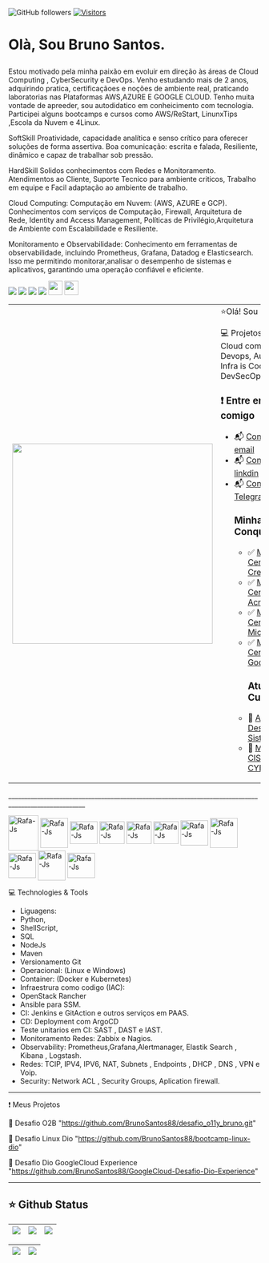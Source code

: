 
![GitHub followers](https://img.shields.io/github/followers/BrunoSantos88?style=social) 
[![Visitors](https://api.visitorbadge.io/api/combined?path=https%3A%2F%2Fgithub.com%2FBrunoSantos88&countColor=%2337d67a&style=flat-square&labelStyle=lower)](https://visitorbadge.io/status?path=https%3A%2F%2Fgithub.com%2FBrunoSantos88)

# Olà, Sou Bruno Santos. </p>

Estou motivado pela minha paixão em evoluir em direção às áreas de Cloud Computing , CyberSecurity e DevOps.
Venho estudando mais de 2 anos, adquirindo pratica, certificaçãoes e noções de ambiente real, praticando laboratorias nas Plataformas AWS,AZURE E GOOGLE CLOUD.
Tenho muita vontade de apreeder, sou autodidatico em conheicimento com tecnologia. Participei alguns bootcamps e cursos como AWS/ReStart, LinunxTips ,Escola da Nuvem e 4Linux. 

SoftSkill
Proatividade, capacidade analítica e senso crítico para oferecer soluções de forma assertiva.
Boa comunicação: escrita e falada, Resiliente, dinâmico e capaz de trabalhar sob pressão.

HardSkill
Solidos conhecimentos com Redes e Monitoramento. Atendimentos ao Cliente, Suporte Tecnico para ambiente criticos, Trabalho em equipe e Facil adaptação ao ambiente de trabalho.

Cloud Computing:
Computação em Nuvem: (AWS, AZURE e GCP). Conhecimentos com serviços de Computação, Firewall, Arquitetura de Rede, Identity and Access Management, Políticas de Privilégio,Arquitetura de Ambiente com Escalabilidade e Resiliente.

Monitoramento e Observabilidade:
Conhecimento em ferramentas de observabilidade, incluindo Prometheus, Grafana, Datadog e Elasticsearch. Isso me permitindo monitorar,analisar o desempenho de sistemas e aplicativos, garantindo uma operação confiável e eficiente.

<p align="left">
  <a href="mailto:brunosantosc1@gmail.com" alt="Gmail">
  <img src="https://img.shields.io/badge/-Gmail-%23333?style=for-the-badge&logo=gmail&logoColor=white" target="_blank"></a>
  <a href="https://www.linkedin.com/in/brunosantos88" target="_blank"><img src="https://img.shields.io/badge/-LinkedIn-%230077B5?style=for-the-badge&logo=linkedin&logoColor=white" target="_blank"></a>
   <a href="https://wa.me/+5513991353329" target="_blank">
   <img src="https://img.shields.io/badge/WhatsApp-25D366?style=for-the-badge&logo=whatsapp&logoColor=white"></a>
   <a href="https://t.me/BrunoSantos88" target="_blank"><img src="https://img.shields.io/badge/Telegram-2CA5E0?style=for-the-badge&logo=telegram&logoColor=white"     target="_blank"></a> 
<img src="https://img.shields.io/badge/Microsoft%20Azure-0089D6?logo=microsoft-azure&logoColor=white&style=for-the-badge" height="28"/>
 <img src="https://img.shields.io/badge/-GitHub-181717?style=flat-square&logo=github" height="28"/>
</p>
</p>


<table border="0" cellspacing="0" cellpadding="0">
  <tr>
    <td style="border: 0";>
      <img width="400" src="https://i.imgur.com/bXxIgrd.png" />
    </td>
    <td style="border: 0";>
   ⭐Olá! Sou Bruno Santos </p>
    💻 Projetos focados em Cloud computing , Devops, Automoção Infra is Code e DevSecOps <a/>.
      </p>
      <h3> ❗️ Entre em contato comigo </h3>
       </p>
      <ul>
        <li>
          📬 <a href=mailto:brunosantosc1@gmail.com>Contact-me on email</a>
        </li>
        <li>
          📬 <a href=https://www.linkedin.com/in/brunosantos88/>Contact-me on linkdin</a>
        </li>
        <li>
          📬 <a href=https://t.me/BrunoSantos88/>Contact-me on Telegram</a>
        </li>
         </p>
          <h3> Minhas Conquistas </h3>
         </p>
      <ul>
          <li>
          ✅ <a href=https://www.credly.com/users/bruno-santos-ferreira-da-silva/badges/> My Certification Credly: </a>
        </li>
         <li>
          ✅ <a href=https://www.credential.net/a6e0663a-9b8a-45b1-9e84-1a435c205576#gs.fmydqq/> My Certification Acredible </a>
        </li>
           <li>
          ✅ <a href=https://learn.microsoft.com/en-us/users/brunosantos88/transcript/d955xa0l55kpgq5/> My Certification Microsoft </a>
        </li>
           <li>
          ✅ <a href=https://partner.cloudskillsboost.google/public_profiles/84490dee-9957-4b0d-b139-04334b55c1c9/> My Certification Google Cloud </a>
        </li>
         </p>
    <h3> Atualmente Cursando </h3>
         </p>
        <li>
          📕 <a href=https://www.faculdadevincit.edu.br/graduacao/analise-e-desenvolvimento-de-sistemas/> Analise e Desenvolvimento Sistema </a>
        </li>
        <li>
          📕 <a href=https://www.cisco.com/c/m/pt_br/brasil-digital-e-inclusivo/maratonacibereducacao.html/>  Maratona CISCO CYBERSECURITY </a>
      </p>
        </li>
      </ul>
    </td>
  </tr>
</table>
______________________________________________________________________________________________________
<p align="left">
<img align="center" alt="Rafa-Js" height="70" width="60" src="https://user-images.githubusercontent.com/91704169/211866642-5ec6294b-cb91-4473-9849-e115d15a001d.png" />  
<img align="center" alt="Rafa-Js" height="60" width="55" src="https://cdn.jsdelivr.net/gh/devicons/devicon/icons/docker/docker-original-wordmark.svg" />
<img align="center" alt="Rafa-Js" height="45" width="55" src="https://cdn.jsdelivr.net/gh/devicons/devicon/icons/linux/linux-original.svg" />
<img align="center" alt="Rafa-Js" height="45" width="50" src="https://user-images.githubusercontent.com/91704169/191870517-db3bd422-fd43-499b-853e-c4028cde474d.png"/>
<img align="center" alt="Rafa-Js" height="45" width="50" src="https://user-images.githubusercontent.com/91704169/191870232-065456b5-5987-47d6-8216-ef4e090596a1.png"/>
<img align="center" alt="Rafa-Js" height="45" width="50" src="https://camo.githubusercontent.com/2582ec2237a3a1fbd34e9b57332b72be27a7facb32abe7c2335e5f86e5f457a8/68747470733a2f2f63646e2e6a7364656c6976722e6e65742f67682f64657669636f6e732f64657669636f6e2f69636f6e732f6d7973716c2f6d7973716c2d6f726967696e616c2e737667"/>
<img align="center" alt="Rafa-Js" height="50" width="55" src="https://camo.githubusercontent.com/dd8b0601cdfefe534a6a26f4c29c7f8a5fcfc315002655f519c73121f7bad8bc/68747470733a2f2f63646e2e6a7364656c6976722e6e65742f67682f64657669636f6e732f64657669636f6e2f69636f6e732f707974686f6e2f707974686f6e2d6f726967696e616c2e737667"/>
<img align="center" alt="Rafa-Js" height="60" width="55" src="https://user-images.githubusercontent.com/91704169/191961752-ad1d9b23-fa5a-4ccf-bbf3-0689bf54b0bf.png" />
<img align="center" alt="Rafa-Js" height="50" width="55" src="https://camo.githubusercontent.com/f91b95eb3d491ce5372409236b4332ef937a8898749f296cad370f17610ca1cf/68747470733a2f2f63646e2e6a7364656c6976722e6e65742f67682f64657669636f6e732f64657669636f6e2f69636f6e732f67726166616e612f67726166616e612d6f726967696e616c2d776f72646d61726b2e737667"/>      
<img align="center" alt="Rafa-Js" height="60" width="55" src="https://user-images.githubusercontent.com/91704169/211872753-090358ca-a34f-4eac-8d0a-149699d4a41e.png" />
<img align="center" alt="Rafa-Js" height="50" width="55" src="https://user-images.githubusercontent.com/91704169/211873981-07625883-ca60-4d6d-9a1b-4c9a4d97059c.png"/>


💻 Technologies & Tools

- Liguagens:
- Python,
- ShellScript,
- SQL
- NodeJs
- Maven
- Versionamento Git 
- Operacional: (Linux e Windows)
- Container: (Docker e Kubernetes)
- Infraestrura como codigo (IAC):
- OpenStack Rancher
- Ansible para SSM.
- CI: Jenkins e GitAction e outros serviços em PAAS.
- CD: Deployment com ArgoCD
- Teste unitarios em CI: SAST , DAST e IAST.
- Monitoramento Redes: Zabbix e Nagios.
- Observability: Prometheus,Grafana,Alertmanager, Elastik Search , Kibana , Logstash.
- Redes: TCIP, IPV4, IPV6, NAT, Subnets , Endpoints , DHCP , DNS , VPN e Voip.
- Security: Network ACL , Security Groups, Aplication firewall.

______________________________________________________________________________________________________
❗️ Meus Projetos

🎯 Desafio O2B "https://github.com/BrunoSantos88/desafio_o11y_bruno.git" </p>
🎯 Desafio Linux Dio "https://github.com/BrunoSantos88/bootcamp-linux-dio" </p>
🎯 Desafio Dio GoogleCloud Experience "https://github.com/BrunoSantos88/GoogleCloud-Desafio-Dio-Experience" </p>
 ______________________________________________________________________________________________________

## ⭐ Github Status
| ![](http://github-profile-summary-cards.vercel.app/api/cards/stats?username=BrunoSantos88&theme=blueberry) | ![](http://github-profile-summary-cards.vercel.app/api/cards/repos-per-language?username=BrunoSantos88&theme=blueberry) | ![](http://github-profile-summary-cards.vercel.app/api/cards/most-commit-language?username=BrunoSantos88&theme=blueberry) |
| :-: | :-: | :-: |

|![](http://github-profile-summary-cards.vercel.app/api/cards/productive-time?username=BrunoSantos88&theme=blueberry&utcOffset=8) |![](http://github-profile-summary-cards.vercel.app/api/cards/profile-details?username=BrunoSantos88&theme=blueberry)| 
| :-: | :-: |
